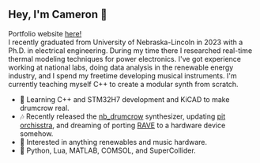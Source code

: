 ## Hey, I'm Cameron 🌆
Portfolio website [here!](https://entzmingerc.github.io/website/)  
I recently graduated from University of Nebraska-Lincoln in 2023 with a Ph.D. in electrical engineering. During my time there I researched real-time thermal modeling techniques for power electronics. I've got experience working at national labs, doing data analysis in the renewable energy industry, and I spend my freetime developing musical instruments. I'm currently teaching myself C++ to create a modular synth from scratch.
- 🌱 Learning C++ and STM32H7 development and KiCAD to make drumcrow real.
- 🎶 Recently released the [nb_drumcrow](<https://github.com/entzmingerc/nb_drumcrow>) synthesizer, updating [pit orchisstra](<https://github.com/entzmingerc/pit-orchisstra>), and dreaming of porting [RAVE](<https://github.com/entzmingerc/RAVE_instrument>) to a hardware device somehow.  
- 🌻 Interested in anything renewables and music hardware.
- 📖 Python, Lua, MATLAB, COMSOL, and SuperCollider.
